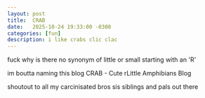 ```yaml
---
layout: post
title:  CRAB
date:   2025-10-24 19:33:00 -0300
categories: [fun]
description: i like crabs clic clac
---
```

fuck why is there no synonym of little or small starting with an 'R'

im boutta naming this blog CRAB - Cute rLittle Amphibians Blog

shoutout to all my carcinisated bros sis siblings and pals out there